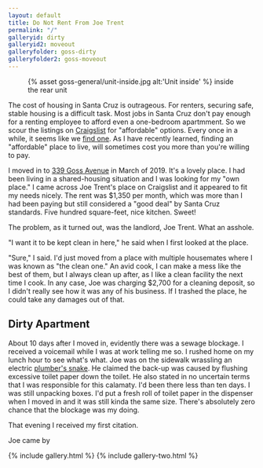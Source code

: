 ```yaml
---
layout: default
title: Do Not Rent From Joe Trent
permalink: "/"
galleryid: dirty
galleryid2: moveout
galleryfolder: goss-dirty
galleryfolder2: goss-moveout
---
```

<figure>
{% asset goss-general/unit-inside.jpg alt:'Unit inside' %}
<figcapion>inside the rear unit</figcapion>

</figure>

The cost of housing in Santa Cruz is outrageous. For renters, securing safe, stable housing is a difficult task. Most jobs in Santa Cruz don't pay enough for a renting employee to afford even a one-bedroom apartmment. So we scour the listings on [Craigslist](https://craigslist.com) for "affordable" options. Every once in a while, it seems like we [find one](https://sfbay.craigslist.org/scz/apa/d/santa-cruz-studio-for-rent/7002541470.html). As I have recently learned, finding an "affordable" place to live, will sometimes cost you more than you're willing to pay.

I moved in to [339 Goss Avenue](https://www.google.com/maps/place/339+Goss+Ave,+Santa+Cruz,+CA+95065/@36.9895425,-122.0075448,17z/data=!3m1!4b1!4m5!3m4!1s0x808e4011c63bad57:0x9cc9438de5a55a3f!8m2!3d36.9895425!4d-122.0053561) in March of 2019. It's a lovely place. I had been living in a shared-housing situation and I was looking for my "own place." I came across Joe Trent's place on Craigslist and it appeared to fit my needs nicely. The rent was $1,350 per month, which was more than I had been paying but still considered a "good deal" by Santa Cruz standards. Five hundred square-feet, nice kitchen. Sweet!

The problem, as it turned out, was the landlord, Joe Trent. What an asshole.

"I want it to be kept clean in here," he said when I first looked at the place.

"Sure," I said. I'd just moved from a place with multiple housemates where I was known as "the clean one." An avid cook, I can make a mess like the best of them, but I always clean up after, as I like a clean facility the next time I cook. In any case, Joe was charging $2,700 for a cleaning deposit, so I didn't really see how it was any of his business. If I trashed the place, he could take any damages out of that.

## Dirty Apartment

About 10 days after I moved in, evidently there was a sewage blockage. I received a voicemail while I was at work telling me so. I rushed home on my lunch hour to see what's what. Joe was on the sidewalk wrassling an electric [plumber's snake](https://en.wikipedia.org/wiki/Plumber%27s_snake). He claimed the back-up was caused by flushing excessive toilet paper down the toilet. He also stated in no uncertain terms that I was responsible for this calamaty. I'd been there less than ten days. I was still unpacking boxes. I'd put a fresh roll of toilet paper in the dispenser when I moved in and it was still kinda the same size. There's absolutely zero chance that the blockage was my doing. 

That evening I received my first citation.

Joe came by

{% include gallery.html %}
{% include gallery-two.html %}